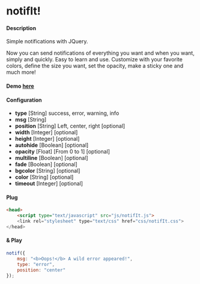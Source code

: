 notifIt!
=

#### Description
Simple notifications with JQuery.

Now you can send notifications of everything you want and when you want, simply and quickly.
Easy to learn and use. Customize with your favorite colors, define the size you want, set the opacity, make a sticky one and much more!

#### Demo [here](http://naoxink.hol.es/notifIt)

#### Configuration
- **type** [String] success, error, warning, info
- **msg** [String]
- **position** [String] Left, center, right [optional]
- **width** [Integer] [optional]
- **height** [Integer] [optional]
- **autohide** [Boolean] [optional]
- **opacity** [Float] [From 0 to 1] [optional]
- **multiline** [Boolean] [optional]
- **fade** [Boolean] [optional]
- **bgcolor** [String] [optional]
- **color** [String] [optional]
- **timeout** [Integer] [optional]

#### Plug
```html
<head>
	<script type="text/javascript" src="js/notifIt.js">
	<link rel="stylesheet" type="text/css" href="css/notifIt.css">
</head>
```

#### & Play
```javascript
notif({
	msg: "<b>Oops!</b> A wild error appeared!",
	type: "error",
	position: "center"
});
```

